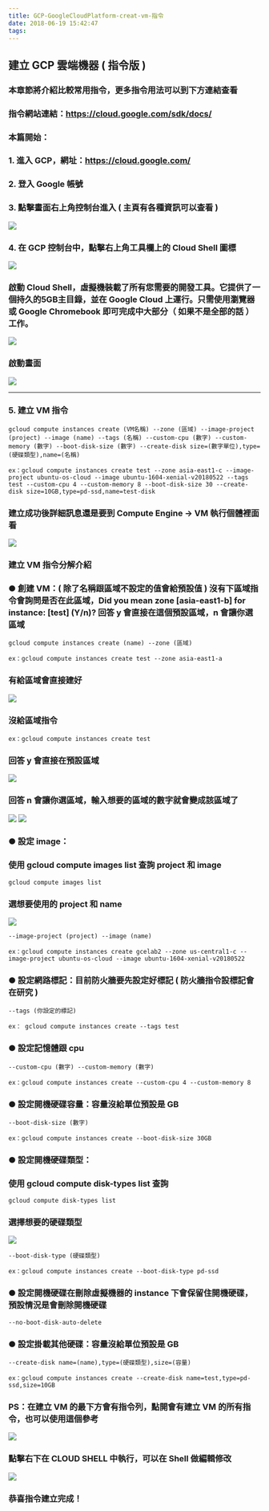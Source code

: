 ```yaml
---
title: GCP-GoogleCloudPlatform-creat-vm-指令
date: 2018-06-19 15:42:47
tags:
---
```


## 建立 GCP 雲端機器 ( 指令版 )

### 本章節將介紹比較常用指令，更多指令用法可以到下方連結查看

### 指令網站連結：https://cloud.google.com/sdk/docs/

### 本篇開始：

### 1. 進入 GCP，網址：https://cloud.google.com/

### 2. 登入 Google 帳號

### 3. 點擊畫面右上角控制台進入 ( 主頁有各種資訊可以查看 )

![ ](images/1.png)

### 4. 在 GCP 控制台中，點擊右上角工具欄上的 Cloud Shell 圖標

![ ](images/2.2.png)

### 啟動 Cloud Shell，虛擬機裝載了所有您需要的開發工具。它提供了一個持久的5GB主目錄，並在 Google Cloud 上運行。只需使用瀏覽器或 Google Chromebook 即可完成中大部分（ 如果不是全部的話 ）工作。

![ ](images/3.1.png)

### 啟動畫面

![ ](images/4.1.png)

***

### 5. 建立 VM 指令

```
gcloud compute instances create (VM名稱) --zone (區域) --image-project (project) --image (name) --tags (名稱) --custom-cpu (數字) --custom-memory (數字) --boot-disk-size (數字) --create-disk size=(數字單位),type=(硬碟類型),name=(名稱)
```

```
ex：gcloud compute instances create test --zone asia-east1-c --image-project ubuntu-os-cloud --image ubuntu-1604-xenial-v20180522 --tags test --custom-cpu 4 --custom-memory 8 --boot-disk-size 30 --create-disk size=10GB,type=pd-ssd,name=test-disk
```

### 建立成功後詳細訊息還是要到 Compute Engine → VM 執行個體裡面看

![ ](images/16.png)

### 建立 VM 指令分解介紹

### ● 創建 VM：( 除了名稱跟區域不設定的值會給預設值 ) 沒有下區域指令會詢問是否在此區域，Did you mean zone [asia-east1-b] for instance: [test] (Y/n)? 回答 y 會直接在這個預設區域，n 會讓你選區域

```
gcloud compute instances create (name) --zone (區域)
```

```
ex：gcloud compute instances create test --zone asia-east1-a
```

### 有給區域會直接建好

![ ](images/14.png)

### 沒給區域指令

```
ex：gcloud compute instances create test
```

### 回答 y 會直接在預設區域

![ ](images/11.png)

### 回答 n 會讓你選區域，輸入想要的區域的數字就會變成該區域了

![ ](images/12.png)
![ ](images/13.1.png)

### ● 設定 image：

### 使用 gcloud compute images list 查詢 project 和 image

```
gcloud compute images list
```

### 選想要使用的 project 和 name

![ ](images/10.png)

```
--image-project (project) --image (name)
```

```
ex：gcloud compute instances create gcelab2 --zone us-central1-c --image-project ubuntu-os-cloud --image ubuntu-1604-xenial-v20180522
```

### ● 設定網路標記：目前防火牆要先設定好標記 ( 防火牆指令設標記會在研究 )

```
--tags (你設定的標記)
```

```
ex： gcloud compute instances create --tags test
```

### ● 設定記憶體跟 cpu

```
--custom-cpu (數字) --custom-memory (數字)
```

```
ex：gcloud compute instances create --custom-cpu 4 --custom-memory 8
```

### ● 設定開機硬碟容量：容量沒給單位預設是 GB

```
--boot-disk-size (數字)
```

```
ex：gcloud compute instances create --boot-disk-size 30GB
```

### ● 設定開機硬碟類型：

### 使用 gcloud compute disk-types list 查詢

```
gcloud compute disk-types list
```

### 選擇想要的硬碟類型

![ ](images/15.png)

```
--boot-disk-type (硬碟類型)
```

```
ex：gcloud compute instances create --boot-disk-type pd-ssd
```

### ● 設定開機硬碟在刪除虛擬機器的 instance 下會保留住開機硬碟，預設情況是會刪除開機硬碟

```
--no-boot-disk-auto-delete
```

### ● 設定掛載其他硬碟：容量沒給單位預設是 GB

```
--create-disk name=(name),type=(硬碟類型),size=(容量)
```

```
ex：gcloud compute instances create --create-disk name=test,type=pd-ssd,size=10GB
```

### PS：在建立 VM 的最下方會有指令列，點開會有建立 VM 的所有指令，也可以使用這個參考

![ ](images/5.png)

### 點擊右下在 CLOUD SHELL 中執行，可以在 Shell 做編輯修改

![ ](images/6.png)

### 恭喜指令建立完成！
